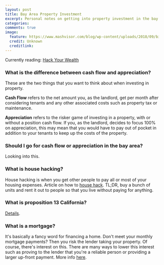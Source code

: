 ```yaml
---
layout: post
title: Bay Area Property Investment
excerpt: Personal notes on getting into property investment in the bay area.
categories: 
comments: true
image:
  feature: https://www.mashvisor.com/blog/wp-content/uploads/2018/09/bigstock-Golden-Gate-Bridge-At-Sunset-187896460.jpg
  credit: Unknown
  creditlink: 
---
```


Currently reading: [Hack Your Wealth](https://hackyourwealth.com/house-hacking-san-francisco-bay-area)

### What is the difference between cash flow and appreciation?

These are the two things that you want to think about when investing in property. 

**Cash Flow** refers to the net amount you, as the landlord, get per month after considering
tenants and any other associated costs such as property tax or maintenance. 

**Appreciation** refers to the risker game of investing in a property, with or without
a position cash flow. If you, as the landlord, decides to focus 100% on appreciation,
this may mean that you would have to pay out of pocket in addition to your tenants to
keep up the costs of the property. 


### Should I go for cash flow or appreciation in the bay area?
Looking into this.

### What is house hacking?
House hacking is when you get other people to pay all or most of your housing
expenses. Article on how to [house hack](https://hackyourwealth.com/house-hacking-san-francisco-bay-area).
TL;DR, buy a bunch of units and rent it out to people so that you live without paying for anything.

### What is proposition 13 California?
[Details](https://www.californiataxdata.com/pdf/Prop13.pdf). 

### What is a mortgage?
It's basically a fancy word for financing a home. Don't meet your monthly mortgage payments? 
Then you risk the lender taking your property. Of course, there's interest on this. There are many
ways to lower this interest such as proving to the lender that you're a reliable person or providing a
larger up-front payment. 
More info [here](https://www.rocketmortgage.com/learn/what-is-a-mortgage).